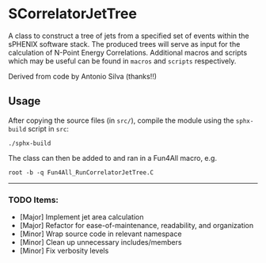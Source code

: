 # SCorrelatorJetTree

A class to construct a tree of jets from a specified set of events within the sPHENIX software stack.  The produced trees will serve as input for the calculation of N-Point Energy Correlations.  Additional macros and scripts which may be useful can be found in `macros` and `scripts` respectively.

Derived from code by Antonio Silva (thanks!!)

## Usage

After copying the source files (in `src/`), compile the module using the `sphx-build` script in `src`:

```
./sphx-build
```

The class can then be added to and ran in a Fun4All macro, e.g.

```
root -b -q Fun4All_RunCorrelatorJetTree.C
```

---

### TODO Items:
  - [Major] Implement jet area calculation
  - [Major] Refactor for ease-of-maintenance, readability, and organization
  - [Minor] Wrap source code in relevant namespace
  - [Minor] Clean up unnecessary includes/members
  - [Minor] Fix verbosity levels
